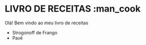 # LIVRO DE RECEITAS :man_cook

Olá! Bem vindo ao meu livro de receitas
 - Strogonoff de Frango
 - Pavê
 
